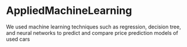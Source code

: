 # AppliedMachineLearning
We used machine learning techniques such as regression, decision tree, and neural networks to predict and compare price
prediction models of used cars
